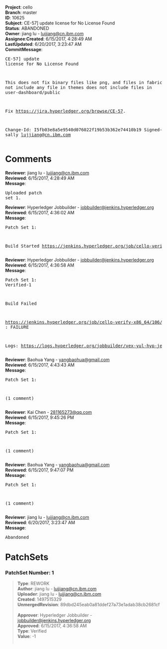 <strong>Project</strong>: cello</br><strong>Branch</strong>: master<br><strong>ID</strong>: 10625<br><strong>Subject</strong>: CE-57] update license for No License Found<br><strong>Status</strong>: ABANDONED<br><strong>Owner</strong>: jiang lu - lujjiang@cn.ibm.com<br><strong>Assignee</strong>:<strong>Created</strong>: 6/15/2017, 4:28:49 AM<br><strong>LastUpdated</strong>: 6/20/2017, 3:23:47 AM<br><strong>CommitMessage</strong>:<br><pre>CE-57] update license for No License Found

This does not fix binary files like png, and files in fabric-1.0
does not include any file in themes
does not include files in user-dashboard/public

Fix https://jira.hyperledger.org/browse/CE-57.

Change-Id: I5fb03e8a5e9540d076022f19b53b362e74410b19
Signed-off-by: sally <lujjiang@cn.ibm.com>
</pre><h1>Comments</h1><strong>Reviewer</strong>: jiang lu - lujjiang@cn.ibm.com<br><strong>Reviewed</strong>: 6/15/2017, 4:28:49 AM<br><strong>Message</strong>: <pre>Uploaded patch set 1.</pre><strong>Reviewer</strong>: Hyperledger Jobbuilder - jobbuilder@jenkins.hyperledger.org<br><strong>Reviewed</strong>: 6/15/2017, 4:36:02 AM<br><strong>Message</strong>: <pre>Patch Set 1:

Build Started https://jenkins.hyperledger.org/job/cello-verify-x86_64/106/</pre><strong>Reviewer</strong>: Hyperledger Jobbuilder - jobbuilder@jenkins.hyperledger.org<br><strong>Reviewed</strong>: 6/15/2017, 4:36:58 AM<br><strong>Message</strong>: <pre>Patch Set 1: Verified-1

Build Failed 

https://jenkins.hyperledger.org/job/cello-verify-x86_64/106/ : FAILURE

Logs: https://logs.hyperledger.org/jobbuilder/vex-yul-hyp-jenkins-1/cello-verify-x86_64/106</pre><strong>Reviewer</strong>: Baohua Yang - yangbaohua@gmail.com<br><strong>Reviewed</strong>: 6/15/2017, 4:43:43 AM<br><strong>Message</strong>: <pre>Patch Set 1:

(1 comment)</pre><strong>Reviewer</strong>: Kai Chen - 281165273@qq.com<br><strong>Reviewed</strong>: 6/15/2017, 9:45:26 PM<br><strong>Message</strong>: <pre>Patch Set 1:

(1 comment)</pre><strong>Reviewer</strong>: Baohua Yang - yangbaohua@gmail.com<br><strong>Reviewed</strong>: 6/15/2017, 9:47:07 PM<br><strong>Message</strong>: <pre>Patch Set 1:

(1 comment)</pre><strong>Reviewer</strong>: jiang lu - lujjiang@cn.ibm.com<br><strong>Reviewed</strong>: 6/20/2017, 3:23:47 AM<br><strong>Message</strong>: <pre>Abandoned</pre><h1>PatchSets</h1><h3>PatchSet Number: 1</h3><blockquote><strong>Type</strong>: REWORK<br><strong>Author</strong>: jiang lu - lujjiang@cn.ibm.com<br><strong>Uploader</strong>: jiang lu - lujjiang@cn.ibm.com<br><strong>Created</strong>: 1497515329<br><strong>UnmergedRevision</strong>: 89dbd245eab0a81ddef27a73e1adab38cb2681cf<br><br><strong>Approver</strong>: Hyperledger Jobbuilder - jobbuilder@jenkins.hyperledger.org<br><strong>Approved</strong>: 6/15/2017, 4:36:58 AM<br><strong>Type</strong>: Verified<br><strong>Value</strong>: -1<br><br></blockquote>